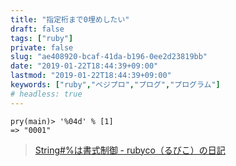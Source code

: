 ```yaml
---
title: "指定桁まで0埋めしたい"
draft: false
tags: ["ruby"]
private: false
slug: "ae408920-bcaf-41da-b196-0ee2d23819bb"
date: "2019-01-22T18:44:39+09:00"
lastmod: "2019-01-22T18:44:39+09:00"
keywords: ["ruby","ベジプロ","プログ","プログラム"]
# headless: true
---
```


```
pry(main)> '%04d' % [1]
=> "0001"
```

> [String#%は書式制御 - rubyco（るびこ）の日記](http://d.hatena.ne.jp/rubyco/20070704/format)
